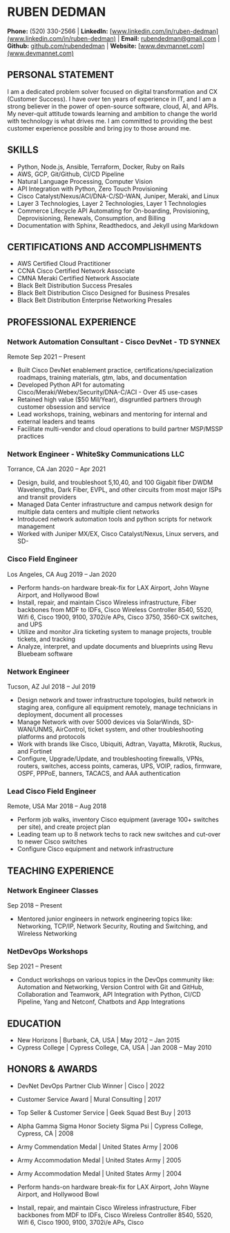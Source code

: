 # RUBEN DEDMAN

**Phone:** (520) 330-2566 | **LinkedIn:** [www.linkedin.com/in/ruben-dedman](www.linkedin.com/in/ruben-dedman) | **Email:** rubendedman@gmail.com | **Github:** [github.com/rubendedman](github.com/rubendedman) | **Website:** [www.devmannet.com](www.devmannet.com)

## PERSONAL STATEMENT

I am a dedicated problem solver focused on digital transformation and CX (Customer Success). I have over ten years of experience in IT, and I am a strong believer in the power of open-source software, cloud, AI, and APIs. My never-quit attitude towards learning and ambition to change the world with technology is what drives me. I am committed to providing the best customer experience possible and bring joy to those around me.

## SKILLS

- Python, Node.js, Ansible, Terraform, Docker, Ruby on Rails
- AWS, GCP, Git/Github, CI/CD Pipeline
- Natural Language Processing, Computer Vision
- API Integration with Python, Zero Touch Provisioning
- Cisco Catalyst/Nexus/ACI/DNA-C/SD-WAN, Juniper, Meraki, and Linux
- Layer 3 Technologies, Layer 2 Technologies, Layer 1 Technologies
- Commerce Lifecycle API Automating for On-boarding, Provisioning, Deprovisioning, Renewals, Consumption, and Billing
- Documentation with Sphinx, Readthedocs, and Jekyll using Markdown

## CERTIFICATIONS AND ACCOMPLISHMENTS

- AWS Certified Cloud Practitioner
- CCNA Cisco Certified Network Associate
- CMNA Meraki Certified Network Associate
- Black Belt Distribution Success Presales
- Black Belt Distribution Cisco Designed for Business Presales
- Black Belt Distribution Enterprise Networking Presales


## PROFESSIONAL EXPERIENCE

### Network Automation Consultant - Cisco DevNet - TD SYNNEX

Remote Sep 2021 – Present

- Built Cisco DevNet enablement practice, certifications/specialization roadmaps, training materials, gtm, labs, and documentation
- Developed Python API for automating Cisco/Meraki/Webex/Security/DNA-C/ACI - Over 45 use-cases
- Retained high value ($50 Mil/Year), disgruntled partners through customer obsession and service
- Lead workshops, training, webinars and mentoring for internal and external leaders and teams 
- Facilitate multi-vendor and cloud operations to build partner MSP/MSSP practices

### Network Engineer - WhiteSky Communications LLC

Torrance, CA Jan 2020 – Apr 2021

- Design, build, and troubleshoot 5,10,40, and 100 Gigabit fiber DWDM Wavelengths, Dark Fiber, EVPL, and other circuits from most major ISPs and transit providers
- Managed Data Center infrastructure and campus network design for multiple data centers and multiple client networks
- Introduced network automation tools and python scripts for network management 
- Worked with Juniper MX/EX, Cisco Catalyst/Nexus, Linux servers, and SD-


### Cisco Field Engineer

Los Angeles, CA Aug 2019 – Jan 2020

- Perform hands-on hardware break-fix for LAX Airport, John Wayne Airport, and Hollywood Bowl
- Install, repair, and maintain Cisco Wireless infrastructure, Fiber backbones from MDF to IDFs, Cisco Wireless Controller 8540, 5520, Wifi 6, Cisco 1900, 9100, 3702i/e APs, Cisco 3750, 3560-CX switches, and UPS 
- Utilize and monitor Jira ticketing system to manage projects, trouble tickets, and tracking
- Analyze, interpret, and update documents and blueprints using Revu Bluebeam software

### Network Engineer

Tucson, AZ Jul 2018 – Jul 2019

- Design network and tower infrastructure topologies, build network in staging area, configure all equipment remotely, manage technicians in deployment, document all processes
- Manage Network with over 5000 devices via SolarWinds, SD-WAN/UNMS, AirControl, ticket system, and other troubleshooting platforms and protocols
- Work with brands like Cisco, Ubiquiti, Adtran, Vayatta, Mikrotik, Ruckus, and Fortinet 
- Configure, Upgrade/Update, and troubleshooting firewalls, VPNs, routers, switches, access points, cameras, UPS, VOIP, radios, firmware, OSPF, PPPoE, banners, TACACS, and AAA authentication

### Lead Cisco Field Engineer

Remote, USA Mar 2018 – Aug 2018

- Perform job walks, inventory Cisco equipment (average 100+ switches per site), and create project plan 
- Leading team up to 8 network techs to rack new switches and cut-over to newer Cisco switches 
- Configure Cisco equipment and network infrastructure

## TEACHING EXPERIENCE

### Network Engineer Classes

Sep 2018 – Present

- Mentored junior engineers in network engineering topics like: Networking, TCP/IP, Network Security, Routing and Switching, and Wireless Networking

### NetDevOps Workshops

Sep 2021 – Present

- Conduct workshops on various topics in the DevOps community like: Automation and Networking, Version Control with Git and GitHub, Collaboration and Teamwork, API Integration with Python, CI/CD Pipeline, Yang and Netconf, Chatbots and App Integrations

## EDUCATION

- New Horizons | Burbank, CA, USA | May 2012 – Jan 2015
- Cypress College | Cypress College, CA, USA | Jan 2008 – May 2010

## HONORS & AWARDS

- DevNet DevOps Partner Club Winner | Cisco | 2022
- Customer Service Award | Mural Consulting | 2017
- Top Seller & Customer Service | Geek Squad Best Buy | 2013
- Alpha Gamma Sigma Honor Society Sigma Psi | Cypress College, Cypress, CA | 2008 
- Army Commendation Medal | United States Army | 2006
- Army Accommodation Medal | United States Army | 2005
- Army Accommodation Medal | United States Army | 2004



- Perform hands-on hardware break-fix for LAX Airport, John Wayne Airport, and Hollywood Bowl
- Install, repair, and maintain Cisco Wireless infrastructure, Fiber backbones from MDF to IDFs, Cisco Wireless Controller 8540, 5520, Wifi 6, Cisco 1900, 9100, 3702i/e APs, Cisco
